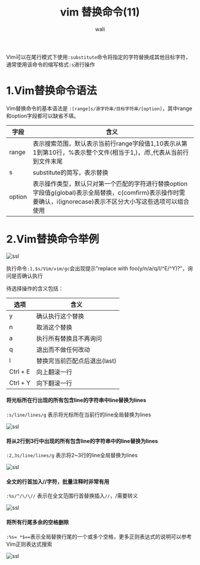 ﻿---
layout: post
title: vim 替换命令(11)  #标题
tagline: Vim替换命令substitute
author: wali    #作者
tag: vim     #标签
ghurl:        #github url
ghurl_zip:    #github zip下载
comments: true

post_nav: ["1.Vim替换命令语法","2.Vim替换命令举例"] 
group_tag: vim 技巧
---

Vim可以在尾行模式下使用`:substitute`命令将指定的字符替换成其他目标字符，通常使用该命令的缩写格式`:s`进行操作

# 1.Vim替换命令语法

Vim替换命令的基本语法是 `:[range]s/源字符串/目标字符串/[option]`，其中range和option字段都可以缺省不填。

字段|含义|
-|-|
range|表示搜索范围，默认表示当前行range字段值1,10表示从第1到第10行，%表示整个文件(相当于1,$)，而.,$代表从当前行到文件末尾|
s|substitute的简写，表示替换|
option|表示操作类型，默认只对第一个匹配的字符进行替换option字段值g(global)表示全局替换，c(comfirm)表示操作时需要确认，i(ignorecase)表示不区分大小写这些选项可以组合使用|

# 2.Vim替换命令举例

![ssl](https://raw.githubusercontent.com/walidream/blogimage/master/waliblogImage/linux/linux_42.gif)

执行命令`:1,$s/Vim/vim/gc`会出现提示”replace with foo(y/n/a/q/l/^E/^Y)?”，询问是否确认执行

待选择操作的含义包括：

选项|含义|
-|-|
y|确认执行这个替换|
n|取消这个替换|
a|执行所有替换且不再询问|
q|退出而不做任何改动|
l|替换完当前匹配点后退出(last)|
Ctrl + E|向上翻滚一行|
Ctrl + Y|向下翻滚一行|


#### 将光标所在行出现的所有包含line的字符串中line替换为lines

`:s/line/lines/g` 表示将光标所在当前行的line全局替换为lines

![ssl](https://raw.githubusercontent.com/walidream/blogimage/master/waliblogImage/linux/linux_43.gif)

#### 将从2行到3行中出现的所有包含line的字符串中的line替换为lines

`:2,3s/line/lines/g` 表示将2~3行的line全局替换为lines

![ssl](https://raw.githubusercontent.com/walidream/blogimage/master/waliblogImage/linux/linux_44.gif)

#### 全文的行首加入//字符，批量注释时非常有用

`:%s/^/\/\//` 表示在全文范围行首替换插入`//`，/需要转义

![ssl](https://raw.githubusercontent.com/walidream/blogimage/master/waliblogImage/linux/linux_45.gif)

#### 将所有行尾多余的空格删除

`:%s= *$==`表示全局替换行尾的一个或多个空格，更多正则表达式的说明可以参考Vim正则表达式搜索

![ssl](https://raw.githubusercontent.com/walidream/blogimage/master/waliblogImage/linux/linux_46.gif)






























































































